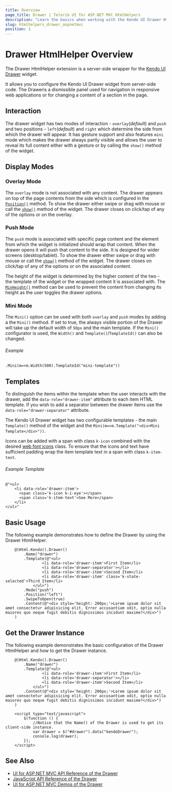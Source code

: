```yaml
---
title: Overview
page_title: Drawer | Telerik UI for ASP.NET MVC HtmlHelpers
description: "Learn the basics when working with the Kendo UI Drawer HtmlHelper for ASP.NET MVC"
slug: htmlhelpers_drawer_aspnetmvc
position: 1
---
```


# Drawer HtmlHelper Overview

The Drawer HtmlHelper extension is a server-side wrapper for the [Kendo UI Drawer](https://demos.telerik.com/kendo-ui/drawer/index) widget.

It allows you to configure the Kendo UI Drawer widget from server-side code. The Draweris a dismissible panel used for navigation in responsive web applications or for changing a content of a section in the page.

## Interaction

The drawer widget has two modes of interaction - `overlay`(*default*) and `push` and two positions - `left`(*default*) and `right` which determine the side from which the drawer will appear. It has gesture support and also features `mini` mode which makes the drawer always partly visible and allows the user to reveal its full content either with a gesture or by calling the `show()` method of the widget.

## Display Modes

### Overlay Mode

The `overlay` mode is not associated with any content. The drawer appears on top of the page contents from the side which is configured in the [`Position()`](/api/drawer) method. To show the drawer either swipe or drag with mouse or call the [`show()`](https://docs.telerik.com/kendo-ui/api/javascript/ui/drawer/methods/show) method of the widget. The drawer closes on click/tap of any of the options or on the overlay.

### Push Mode

The `push` mode is associated with specific page content and the element from which the widget is initialized should wrap that content. When the drawer opens it will push that content to the side. It is designed for wider screens (desktop/tablet). To show the drawer either swipe or drag with mouse or call the [`show()`](https://docs.telerik.com/kendo-ui/api/javascript/ui/drawer/methods/show) method of the widget. The drawer closes on click/tap of any of the options or on the associated content.

The height of the widget is determined by the higher content of the two - the template of the widget or the wrapped content it is associated with. The [`MinHeight()`](/api/drawer) method can be used to prevent the content from changing its height as the user toggles the drawer options.

### Mini Mode

The `Mini()` option can be used with both `overlay` and `push` modes by adding a the `Mini()` method. If set to true, the always visible portion of the Drawer will take up the default width of `50px` and the main template. If the `Mini()` configurator is used, the `Width()` and `Template()`/`TemplateId()` can also be changed.

###### Example

    .Mini(m=>m.Width(500).TemplateId("mini-template"))

## Templates

To distinguish the items within the template when the user interacts with the drawer, add the `data-role="drawer-item"` attribute to each item HTML template. If you wish to add a separator between the drawer items use the `data-role="drawer-separator"` attribute.

The Kendo UI Drawer widget has two configurable templates - the main `Template()` method of the widget and the `Mini(m=>m.Template("<div>Mini Template</div>"))`.

Icons can be added with a span with class `k-icon` combined with the desired [web font icons](https://docs.telerik.com/kendo-ui/styles-and-layout/icons-web#list-of-font-icons) class. To ensure that the icons and text have sufficient padding wrap the item template text in a span with class `k-item-text`.

###### Example Template

    @"<ul>
        <li data-role='drawer-item'>
          <span class='k-icon k-i-eye'></span>
          <span class='k-item-text'>See More</span>
        </li>
    </ul>"

## Basic Usage

The following example demonstrates how to define the Drawer by using the Drawer HtmlHelper.

```Razor
    @(Html.Kendo().Drawer()
        .Name("drawer")
        .Template(@"<ul>
                <li data-role='drawer-item'>First Item</li>
                <li data-role='drawer-separator'></li>
                <li data-role='drawer-item'>Second Item</li>
                <li data-role='drawer-item' class='k-state-selected'>Third Item</li>
            </ul>")
        .Mode("push")
        .Position("left")
        .SwipeToOpen(true)
        .Content(@"<div style='height: 200px;'>Lorem ipsum dolor sit amet consectetur adipisicing elit. Error accusantium odit, optio nulla maiores quo neque fugit debitis dignissimos incidunt maxime?</div>")
    )
```

## Get the Drawer Instance

The following example demonstrates the basic configuration of the Drawer HtmlHelper and how to get the Drawer instance.

```Razor
    @(Html.Kendo().Drawer()
        .Name("drawer")
        .Template(@"<ul>
                <li data-role='drawer-item'>First Item</li>
                <li data-role='drawer-separator'></li>
                <li data-role='drawer-item'>Second Item</li>
            </ul>")
        .Content(@"<div style='height: 200px;'>Lorem ipsum dolor sit amet consectetur adipisicing elit. Error accusantium odit, optio nulla maiores quo neque fugit debitis dignissimos incidunt maxime?</div>")
    )

    <script type="text/javascript">
        $(function () {
            //Notice that the Name() of the Drawer is used to get its client-side instance.
            var drawer = $("#drawer").data("kendoDrawer");
            console.log(drawer);
        });
    </script>
```

## See Also

* [UI for ASP.NET MVC API Reference of the Drawer](/api/drawer)
* [JavaScript API Reference of the Drawer](https://docs.telerik.com/kendo-ui/api/javascript/ui/drawer)
* [UI for ASP.NET MVC Demos of the Drawer](https://demos.telerik.com/aspnet-mvc/drawer/index)
